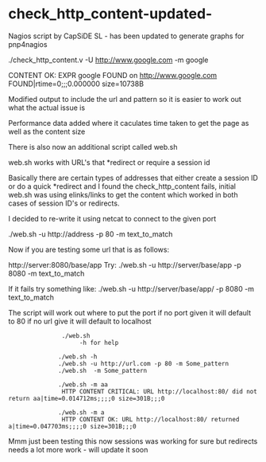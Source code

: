 check_http_content-updated-
===========================

Nagios script by CapSiDE SL - has been updated to generate graphs for pnp4nagios



./check_http_content.v -U http://www.google.com -m google

CONTENT OK: EXPR google FOUND on http://www.google.com FOUND|rtime=0;;;0.000000 size=10738B 


Modified output to include the url and pattern so it is easier to work out what the actual issue is 


Performance data added where it caculates time  taken to get the page as well as the content size 


There is also now an additional script called web.sh

web.sh works with URL's that *redirect or require a session id

Basically there are certain types of addresses that either create a session ID or do a quick *redirect and I found the check_http_content fails, initial web.sh was using elinks/links to get the content which worked in both cases of session ID's or redirects.

I decided to re-write it using netcat to connect to the given port 

./web.sh -u http://address -p 80 -m text_to_match


Now if you are testing some url that is as follows:

http://server:8080/base/app
Try:
./web.sh -u http://server/base/app -p 8080 -m text_to_match

If it fails try something like:
./web.sh -u http://server/base/app/ -p 8080 -m text_to_match


The script will work out where to put the port if no port given it will default to 80  if no url give it will default to localhost


                   ./web.sh 
                        -h for help
                        
                  ./web.sh -h
                  ./web.sh -u http://url.com -p 80 -m Some_pattern
                  ./web.sh  -m Some_pattern
                  
                  ./web.sh -m aa
                   HTTP CONTENT CRITICAL: URL http://localhost:80/ did not return aa|time=0.014712ms;;;;0 size=301B;;;0
                   
                  ./web.sh -m a
                   HTTP CONTENT OK: URL http://localhost:80/ returned a|time=0.047703ms;;;;0 size=301B;;;0

Mmm  just been testing this now sessions was working for sure but redirects needs a lot more work - will update it soon



